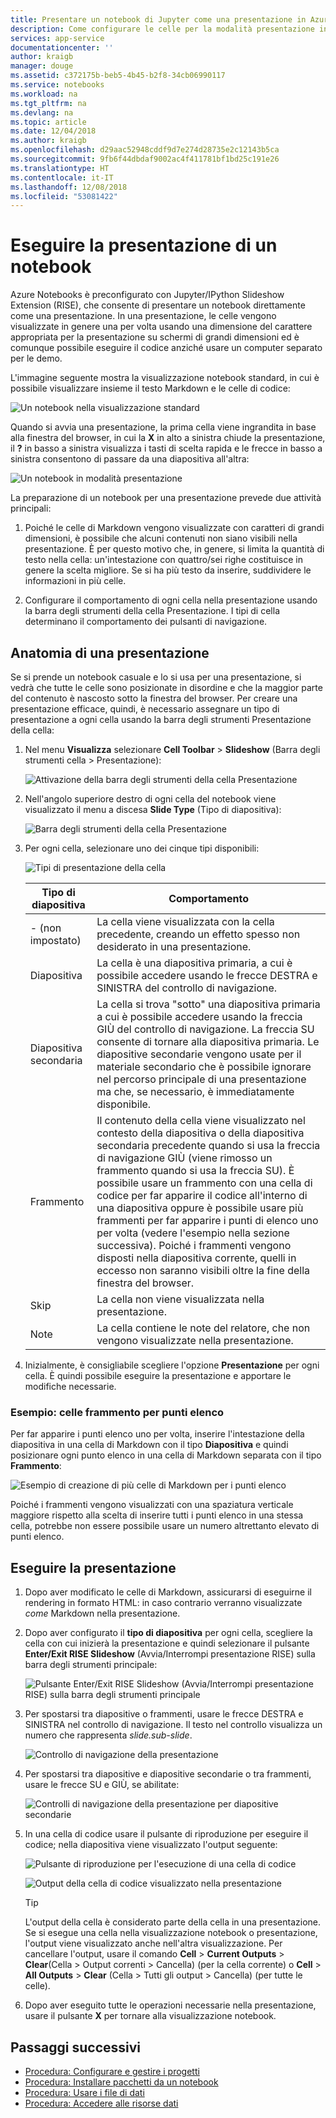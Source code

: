 ```yaml
---
title: Presentare un notebook di Jupyter come una presentazione in Azure
description: Come configurare le celle per la modalità presentazione in un notebook di Jupyter e quindi eseguire la presentazione usando l'estensione RISE.
services: app-service
documentationcenter: ''
author: kraigb
manager: douge
ms.assetid: c372175b-beb5-4b45-b2f8-34cb06990117
ms.service: notebooks
ms.workload: na
ms.tgt_pltfrm: na
ms.devlang: na
ms.topic: article
ms.date: 12/04/2018
ms.author: kraigb
ms.openlocfilehash: d29aac52948cddf9d7e274d28735e2c12143b5ca
ms.sourcegitcommit: 9fb6f44dbdaf9002ac4f411781bf1bd25c191e26
ms.translationtype: HT
ms.contentlocale: it-IT
ms.lasthandoff: 12/08/2018
ms.locfileid: "53081422"
---
```

# <a name="run-a-notebook-slideshow"></a>Eseguire la presentazione di un notebook

Azure Notebooks è preconfigurato con Jupyter/IPython Slideshow Extension (RISE), che consente di presentare un notebook direttamente come una presentazione. In una presentazione, le celle vengono visualizzate in genere una per volta usando una dimensione del carattere appropriata per la presentazione su schermi di grandi dimensioni ed è comunque possibile eseguire il codice anziché usare un computer separato per le demo.

L'immagine seguente mostra la visualizzazione notebook standard, in cui è possibile visualizzare insieme il testo Markdown e le celle di codice:

![Un notebook nella visualizzazione standard](media/slideshow/slideshow-notebook-view.png)

Quando si avvia una presentazione, la prima cella viene ingrandita in base alla finestra del browser, in cui la **X** in alto a sinistra chiude la presentazione, il **?** in basso a sinistra visualizza i tasti di scelta rapida e le frecce in basso a sinistra consentono di passare da una diapositiva all'altra:

![Un notebook in modalità presentazione](media/slideshow/slideshow-slide-view.png)

La preparazione di un notebook per una presentazione prevede due attività principali:

1. Poiché le celle di Markdown vengono visualizzate con caratteri di grandi dimensioni, è possibile che alcuni contenuti non siano visibili nella presentazione. È per questo motivo che, in genere, si limita la quantità di testo nella cella: un'intestazione con quattro/sei righe costituisce in genere la scelta migliore. Se si ha più testo da inserire, suddividere le informazioni in più celle.

2. Configurare il comportamento di ogni cella nella presentazione usando la barra degli strumenti della cella Presentazione. I tipi di cella determinano il comportamento dei pulsanti di navigazione.

## <a name="the-anatomy-of-a-slideshow"></a>Anatomia di una presentazione

Se si prende un notebook casuale e lo si usa per una presentazione, si vedrà che tutte le celle sono posizionate in disordine e che la maggior parte del contenuto è nascosto sotto la finestra del browser. Per creare una presentazione efficace, quindi, è necessario assegnare un tipo di presentazione a ogni cella usando la barra degli strumenti Presentazione della cella:

1. Nel menu **Visualizza** selezionare **Cell Toolbar** > **Slideshow** (Barra degli strumenti cella > Presentazione):

    ![Attivazione della barra degli strumenti della cella Presentazione](media/slideshow/slideshow-view-cell-toolbar.png)

1. Nell'angolo superiore destro di ogni cella del notebook viene visualizzato il menu a discesa **Slide Type** (Tipo di diapositiva):

    ![Barra degli strumenti della cella Presentazione](media/slideshow/slideshow-cell-toolbar.png)

1. Per ogni cella, selezionare uno dei cinque tipi disponibili:

    ![Tipi di presentazione della cella](media/slideshow/slideshow-cell-slide-types.png)

    | Tipo di diapositiva | Comportamento |
    | --- | --- |
    | - (non impostato) | La cella viene visualizzata con la cella precedente, creando un effetto spesso non desiderato in una presentazione. |
    | Diapositiva | La cella è una diapositiva primaria, a cui è possibile accedere usando le frecce DESTRA e SINISTRA del controllo di navigazione. |
    | Diapositiva secondaria | La cella si trova "sotto" una diapositiva primaria a cui è possibile accedere usando la freccia GIÙ del controllo di navigazione. La freccia SU consente di tornare alla diapositiva primaria. Le diapositive secondarie vengono usate per il materiale secondario che è possibile ignorare nel percorso principale di una presentazione ma che, se necessario, è immediatamente disponibile. |
    | Frammento | Il contenuto della cella viene visualizzato nel contesto della diapositiva o della diapositiva secondaria precedente quando si usa la freccia di navigazione GIÙ (viene rimosso un frammento quando si usa la freccia SU). È possibile usare un frammento con una cella di codice per far apparire il codice all'interno di una diapositiva oppure è possibile usare più frammenti per far apparire i punti di elenco uno per volta (vedere l'esempio nella sezione successiva). Poiché i frammenti vengono disposti nella diapositiva corrente, quelli in eccesso non saranno visibili oltre la fine della finestra del browser. |
    | Skip | La cella non viene visualizzata nella presentazione. |
    | Note | La cella contiene le note del relatore, che non vengono visualizzate nella presentazione. |

1. Inizialmente, è consigliabile scegliere l'opzione **Presentazione** per ogni cella. È quindi possibile eseguire la presentazione e apportare le modifiche necessarie.

### <a name="example-fragment-cells-for-bullet-items"></a>Esempio: celle frammento per punti elenco

Per far apparire i punti elenco uno per volta, inserire l'intestazione della diapositiva in una cella di Markdown con il tipo **Diapositiva** e quindi posizionare ogni punto elenco in una cella di Markdown separata con il tipo **Frammento**:

![Esempio di creazione di più celle di Markdown per i punti elenco](media/slideshow/slideshow-fragments.png)

Poiché i frammenti vengono visualizzati con una spaziatura verticale maggiore rispetto alla scelta di inserire tutti i punti elenco in una stessa cella, potrebbe non essere possibile usare un numero altrettanto elevato di punti elenco.

## <a name="run-the-slideshow"></a>Eseguire la presentazione

1. Dopo aver modificato le celle di Markdown, assicurarsi di eseguirne il rendering in formato HTML: in caso contrario verranno visualizzate *come* Markdown nella presentazione.

1. Dopo aver configurato il **tipo di diapositiva** per ogni cella, scegliere la cella con cui inizierà la presentazione e quindi selezionare il pulsante **Enter/Exit RISE Slideshow** (Avvia/Interrompi presentazione RISE) sulla barra degli strumenti principale:

    ![Pulsante Enter/Exit RISE Slideshow (Avvia/Interrompi presentazione RISE) sulla barra degli strumenti principale](media/slideshow/slideshow-start.png)

1. Per spostarsi tra diapositive o frammenti, usare le frecce DESTRA e SINISTRA nel controllo di navigazione. Il testo nel controllo visualizza un numero che rappresenta *slide.sub-slide*.

    ![Controllo di navigazione della presentazione](media/slideshow/slideshow-navigation-control.png)

1. Per spostarsi tra diapositive e diapositive secondarie o tra frammenti, usare le frecce SU e GIÙ, se abilitate:

    ![Controlli di navigazione della presentazione per diapositive secondarie](media/slideshow/slideshow-navigation-control-subslide.png)

1. In una cella di codice usare il pulsante di riproduzione per eseguire il codice; nella diapositiva viene visualizzato l'output seguente:

    ![Pulsante di riproduzione per l'esecuzione di una cella di codice](media/slideshow/slideshow-run-code-cell.png)

    ![Output della cella di codice visualizzato nella presentazione](media/slideshow/slideshow-run-code-cell-output.png)

    > [!Tip]
    > L'output della cella è considerato parte della cella in una presentazione. Se si esegue una cella nella visualizzazione notebook o presentazione, l'output viene visualizzato anche nell'altra visualizzazione. Per cancellare l'output, usare il comando **Cell** > **Current Outputs** > **Clear**(Cella > Output correnti > Cancella) (per la cella corrente) o **Cell** > **All Outputs** > **Clear** (Cella > Tutti gli output > Cancella) (per tutte le celle).

1. Dopo aver eseguito tutte le operazioni necessarie nella presentazione, usare il pulsante **X** per tornare alla visualizzazione notebook.

## <a name="next-steps"></a>Passaggi successivi

- [Procedura: Configurare e gestire i progetti](configure-manage-azure-notebooks-projects.md)
- [Procedura: Installare pacchetti da un notebook](install-packages-jupyter-notebook.md)
- [Procedura: Usare i file di dati](work-with-project-data-files.md)
- [Procedura: Accedere alle risorse dati](access-data-resources-jupyter-notebooks.md)
